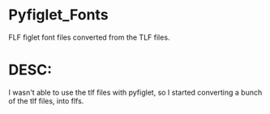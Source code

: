 # Pyfiglet_Fonts
FLF figlet font files converted from the TLF files.

# DESC:
I wasn't able to use the tlf files with pyfiglet, so I started converting a bunch of the tlf files, into flfs.

